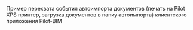 ﻿Пример перехвата события автоимпорта документов (печать на Pilot XPS принтер, загрузка документов в папку автоимпорта) клиентского приложения Pilot-BIM